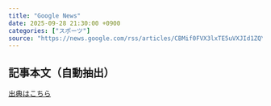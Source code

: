 ```yaml
---
title: "Google News"
date: 2025-09-28 21:30:00 +0900
categories: ["スポーツ"]
source: "https://news.google.com/rss/articles/CBMif0FVX3lxTE5uVXJId1ZQYm8xaG1YMmVFUFNEa1FwdEZDYldNd3FTSmRWaFh6aHNPVVFXVkR5SmJkZUNCV2t0UnhnTnlaMEtYd2FZVGx3M0F5YmZKeHhUNzZoN3hSZE0yWlFkc3o1VnpGOUgwNzhUT1FsMW9yelJObWpHZVhTXzQ?oc=5"
---
```


## 記事本文（自動抽出）
<body class="y0K44d EA71Tc" id="readabilityBody"></body>

[出典はこちら](https://news.google.com/rss/articles/CBMif0FVX3lxTE5uVXJId1ZQYm8xaG1YMmVFUFNEa1FwdEZDYldNd3FTSmRWaFh6aHNPVVFXVkR5SmJkZUNCV2t0UnhnTnlaMEtYd2FZVGx3M0F5YmZKeHhUNzZoN3hSZE0yWlFkc3o1VnpGOUgwNzhUT1FsMW9yelJObWpHZVhTXzQ?oc=5)
